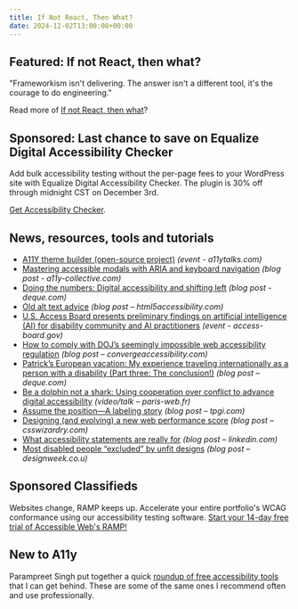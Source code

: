 ```yaml
---
title: If Not React, Then What?
date: 2024-12-02T13:00:08+00:00
---
```


## Featured: If not React, then what?

"Frameworkism isn't delivering. The answer isn't a different tool, it's the courage to do engineering."

Read more of [If not React, then what](https://infrequently.org/2024/11/if-not-react-then-what/)?

## Sponsored: Last chance to save on Equalize Digital Accessibility Checker

Add bulk accessibility testing without the per-page fees to your WordPress site with Equalize Digital Accessibility Checker. The plugin is 30% off through midnight CST on December 3rd.

[Get Accessibility Checker](https://equalizedigital.com/accessibility-checker/?utm_source=a11yweekly&utm_medium=sponsored).

## News, resources, tools and tutorials

- [A11Y theme builder (open-source project)](https://a11ytalks.com/posts/2024-dec) *(event - a11ytalks.com)*
- [Mastering accessible modals with ARIA and keyboard navigation](https://www.a11y-collective.com/blog/modal-accessibility/) *(blog post - a11y-collective.com)*
- [Doing the numbers: Digital accessibility and shifting left](https://www.deque.com/blog/doing-the-numbers-digital-accessibility-and-shifting-left/) *(blog post - deque.com)*
- [Old alt text advice](https://html5accessibility.com/stuff/2024/11/23/old-alt-text-advice/) *(blog post – html5accessibility.com)*
- [U.S. Access Board presents preliminary findings on artificial intelligence (AI) for disability community and AI practitioners](https://www.access-board.gov/news/2024/11/07/u-s-access-board-presents-preliminary-findings-on-artificial-intelligence-ai-for-disability-community-and-ai-practitioners/) *(event - access-board.gov)*
- [How to comply with DOJ’s seemingly impossible web accessibility regulation](https://convergeaccessibility.com/2024/11/25/how_to_comply_with_dojs_seemingly_impossble_web_accessibility_regulation/) *(blog post – convergeaccessibility.com)*
- [Patrick’s European vacation: My experience traveling internationally as a person with a disability (Part three: The conclusion!)](https://www.deque.com/blog/patricks-european-vacation-my-experience-traveling-internationally-as-a-person-with-a-disability-part-three-the-conclusion/) *(blog post – deque.com)*
- [Be a dolphin not a shark: Using cooperation over conflict to advance digital accessibility](https://www.paris-web.fr/2024/conference/be-a-dolphin-not-a-shark-using-cooperation-over-conflict-to-advance-digital-accessibility) *(video/talk – paris-web.fr)*
- [Assume the position—A labeling story](https://www.tpgi.com/assume-the-position-a-labelling-story/) *(blog post – tpgi.com)*
- [Designing (and evolving) a new web performance score](https://csswizardry.com/2024/11/designing-and-evolving-a-new-performance-score/) *(blog post – csswizardry.com)*
- [What accessibility statements are really for](https://www.linkedin.com/pulse/what-accessibility-statements-really-jonathan-hassell-c25ke/) *(blog post – linkedin.com)*
- [Most disabled people “excluded” by unfit designs](https://www.designweek.co.uk/most-disabled-people-excluded-by-unfit-designs/) *(blog post – designweek.co.u)*

## Sponsored Classifieds

Websites change, RAMP keeps up. Accelerate your entire portfolio's WCAG conformance using our accessibility testing software. [Start your 14-day free trial of Accessible Web's RAMP!](http://accessibleweb.com/?utm_source=a11y_weekly&utm_medium=ad&utm_campaign=a11y_top_ad)

## New to A11y

Parampreet Singh put together a quick [roundup of free accessibility tools](https://scribe.rip/@askParamSingh/create-accessible-websites-top-free-tools-you-need-to-know-6e468979c837) that I can get behind. These are some of the same ones I recommend often and use professionally.
